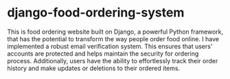 

# django-food-ordering-system
This is food ordering website built on Django, a powerful Python framework, that has the potential to transform the way people order food online. I have implemented a robust email verification system. This ensures that users' accounts are protected and helps maintain the security for ordering process. Additionally, users have the ability to effortlessly track their order history and make updates or deletions to their ordered items.

